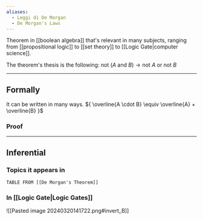 ```yaml
---
aliases:
  - Leggi di De Morgan
  - De Morgan's Laws
---
```

Theorem in [[boolean algebra]] that's relevant in many subjects, ranging from [[propositional logic]] to [[set theory]] to [[Logic Gate|computer science]].

The theorem's thesis is the following:
${ \text{not } (A \text{ and } B) \longrightarrow \text{not } A \text{ or not } B }$

---

## Formally

It can be written in many ways.
${ \overline{A \cdot B} \equiv \overline{A} + \overline{B} }$

### Proof



---

## Inferential

### Topics it appears in

```dataview
TABLE FROM [[De Morgan's Theorem]]
```

### In [[Logic Gate|Logic Gates]]

![[Pasted image 20240320141722.png#invert_B]]